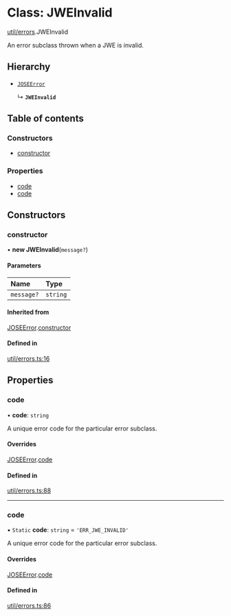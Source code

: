 # Class: JWEInvalid

[util/errors](../modules/util_errors.md).JWEInvalid

An error subclass thrown when a JWE is invalid.

## Hierarchy

- [`JOSEError`](util_errors.joseerror.md)

  ↳ **`JWEInvalid`**

## Table of contents

### Constructors

- [constructor](util_errors.jweinvalid.md#constructor)

### Properties

- [code](util_errors.jweinvalid.md#code)
- [code](util_errors.jweinvalid.md#code)

## Constructors

### constructor

• **new JWEInvalid**(`message?`)

#### Parameters

| Name | Type |
| :------ | :------ |
| `message?` | `string` |

#### Inherited from

[JOSEError](util_errors.joseerror.md).[constructor](util_errors.joseerror.md#constructor)

#### Defined in

[util/errors.ts:16](https://github.com/panva/jose/blob/v3.14.0/src/util/errors.ts#L16)

## Properties

### code

• **code**: `string`

A unique error code for the particular error subclass.

#### Overrides

[JOSEError](util_errors.joseerror.md).[code](util_errors.joseerror.md#code)

#### Defined in

[util/errors.ts:88](https://github.com/panva/jose/blob/v3.14.0/src/util/errors.ts#L88)

___

### code

▪ `Static` **code**: `string` = `'ERR_JWE_INVALID'`

A unique error code for the particular error subclass.

#### Overrides

[JOSEError](util_errors.joseerror.md).[code](util_errors.joseerror.md#code)

#### Defined in

[util/errors.ts:86](https://github.com/panva/jose/blob/v3.14.0/src/util/errors.ts#L86)
